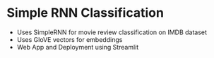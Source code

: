 # Simple RNN Classification


- Uses SimpleRNN for movie review classification on IMDB dataset
- Uses GloVE vectors for embeddings
- Web App and Deployment using Streamlit
